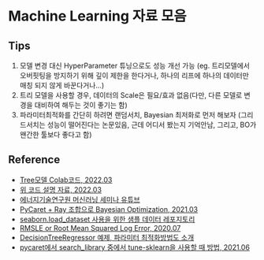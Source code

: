 # Machine Learning 자료 모음

## Tips

1. 모델 변경 대신 HyperParameter 튜닝으로도 성능 개선 가능 (eg. 트리모델에서 오버핏팅을 방지하기 위해 깊이 제한을 한다거나, 하나의 리프에 하나의 데이터만 매칭 되지 않게 바꾼다거나...)
2. 트리 모델을 사용할 경우, 데이터의 Scale은 필요/효과 없음(다만, 다른 모델로 변경을 대비하여 해두는 것이 좋기는 함)
3. 파라미터최적화를 간단히 하려면 랜덤서치, Bayesian 최저화로 먼저 해보자 (그리드서치는 성능이 떨어진다는 논문있음, 근데 어디서 봤는지 기억안남, 그리고, BO가 왠간한 툴보다 좋다고 함)

## Reference

- [Tree모델 Colab코드, 2022.03](https://colab.research.google.com/drive/1vtHHypHqm8LQDUgD7jV7cU9M_ywVfUms#scrollTo=QIuH96v55HVu)
- [위 코드 설명 자료, 2022.03](https://jehyunlee.github.io/2022/07/15/Python-DS-107-kierlecture4/220714_%EC%9D%B4%EC%A0%9C%ED%98%84_KIERML_2203_treemodels.pdf)
- [에너지기술연구원 머신러닝 세미나 유튜브](https://www.youtube.com/user/vinci109/videos)
- [PyCaret + Ray 조합으로 Bayesian Optimization, 2021.03](https://www.kdnuggets.com/2021/03/bayesian-hyperparameter-optimization-tune-sklearn-pycaret.html)
- [seaborn.load_dataset 사용을 위한 샘플 데이터 레포지토리](https://github.com/mwaskom/seaborn-data)
- [RMSLE or Root Mean Squared Log Error, 2020.07](https://ahnjg.tistory.com/90)
- [DecisionTreeRegressor 예제, 파라미터 최적화방법도 소개](DecisionTreeRegressor)
- [pycaret에서 search_library 중에서 tune-sklearn을 사용할 때 방법, 2021.06](https://data-newbie.tistory.com/755)
